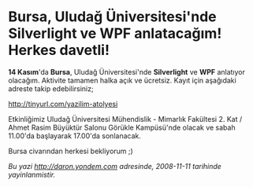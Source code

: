 # Bursa, Uludağ Üniversitesi'nde Silverlight ve WPF anlatacağım! Herkes davetli!
**14 Kasım**'da **Bursa**, Uludağ Üniversitesi'nde **Silverlight** ve
**WPF** anlatıyor olacağım. Aktivite tamamen halka açık ve ücretsiz.
Kayıt için aşağıdaki adreste takip edebilirsiniz;

<http://tinyurl.com/yazilim-atolyesi>

Etkinliğimiz Uludağ Üniversitesi Mühendislik - Mimarlık Fakültesi 2. Kat
/ Ahmet Rasim Büyüktür Salonu Görükle Kampüsü'nde olacak ve sabah
11.00'da başlayarak 17.00'da sonlanacak.

Bursa civarından herkesi bekliyorum ;)



*Bu yazi http://daron.yondem.com adresinde, 2008-11-11 tarihinde yayinlanmistir.*
